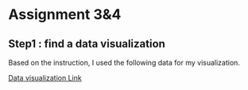 # Assignment 3&4

## Step1 : find a data visualization
Based on the instruction, I used the following data for my visualization.

[Data visualization Link](https://www.ustravel.org/system/files/media_root/document/Research_Fact-Sheet_US-Travel-and-Tourism-Overview.pdf)

